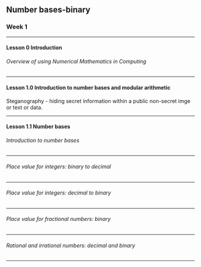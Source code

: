 ## Number bases-binary

### Week 1

---

#### Lesson 0 Introduction

<h6>Overview of using Numerical Mathematics in Computing</h6>

---

#### Lesson 1.0 Introduction to number bases and modular arithmetic

Steganography - hiding secret information within a public non-secret imge or text or data.

---

#### Lesson 1.1 Number bases

<h6>Introduction to number bases</h6>

---

<h6>Place value for integers: binary to decimal</h6>

---

<h6>Place value for integers: decimal to binary</h6>

---

<h6>Place value for fractional numbers: binary</h6>

---

<h6>Rational and irrational numbers: decimal and binary</h6>

---
